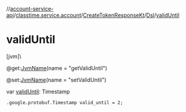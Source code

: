 //[account-service-api](../../../../index.md)/[classtime.service.account](../../index.md)/[CreateTokenResponseKt](../index.md)/[Dsl](index.md)/[validUntil](valid-until.md)

# validUntil

[jvm]\

@get:[JvmName](https://kotlinlang.org/api/latest/jvm/stdlib/kotlin.jvm/-jvm-name/index.html)(name = &quot;getValidUntil&quot;)

@set:[JvmName](https://kotlinlang.org/api/latest/jvm/stdlib/kotlin.jvm/-jvm-name/index.html)(name = &quot;setValidUntil&quot;)

var [validUntil](valid-until.md): Timestamp

<code>.google.protobuf.Timestamp valid_until = 2;</code>
